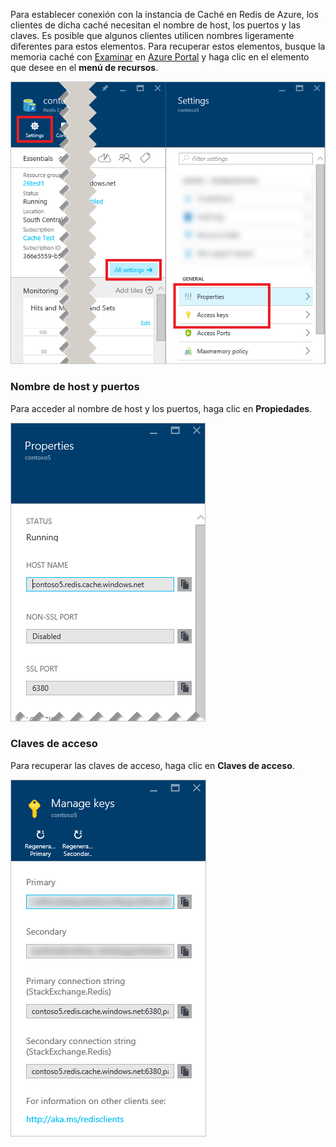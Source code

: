Para establecer conexión con la instancia de Caché en Redis de Azure, los clientes de dicha caché necesitan el nombre de host, los puertos y las claves. Es posible que algunos clientes utilicen nombres ligeramente diferentes para estos elementos. Para recuperar estos elementos, busque la memoria caché con [Examinar](../articles/redis-cache/cache-configure.md#configure-redis-cache-settings) en [Azure Portal](https://portal.azure.com) y haga clic en el elemento que desee en el **menú de recursos**. 

![Configuración de caché en Redis](media/redis-cache-access-keys/redis-cache-settings.png)

### <a name="host-name-and-ports"></a>Nombre de host y puertos
Para acceder al nombre de host y los puertos, haga clic en **Propiedades**.

![Propiedades de caché en Redis](media/redis-cache-access-keys/redis-cache-properties.png)

### <a name="access-keys"></a>Claves de acceso
Para recuperar las claves de acceso, haga clic en **Claves de acceso**.

![Claves de acceso de caché en Redis](media/redis-cache-access-keys/redis-cache-access-keys.png)



<!--HONumber=Feb17_HO2-->


